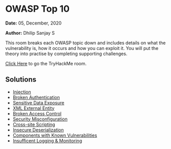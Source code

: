 # OWASP Top 10

**Date:** 05, December, 2020

**Author:** Dhilip Sanjay S

This room breaks each OWASP topic down and includes details on what the vulnerability is, how it occurs and how you can exploit it. You will put the theory into practise by completing supporting challenges.

[Click Here](https://tryhackme.com/room/owasptop10) to go the TryHackMe room.

## Solutions
- [Injection](Injection.md)
- [Broken Authentication]()
- [Sensitive Data Exposure]()
- [XML External Entity]()
- [Broken Access Control]()
- [Security Misconfiguration]()
- [Cross-site Scripting]()
- [Insecure Deserialization]()
- [Components with Known Vulnerabilities]()
- [Insufficent Logging & Monitoring]()